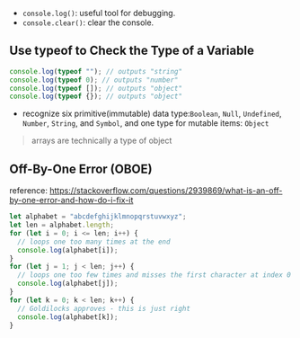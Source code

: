 * `console.log()`: useful tool for debugging.
* `console.clear()`: clear the console.

## Use typeof to Check the Type of a Variable

```js
console.log(typeof ""); // outputs "string"
console.log(typeof 0); // outputs "number"
console.log(typeof []); // outputs "object"
console.log(typeof {}); // outputs "object"
```

* recognize six primitive(immutable) data type:`Boolean`, `Null`, `Undefined`, `Number`, `String`, and `Symbol`, and one type for mutable items: `Object`

> arrays are technically a type of object

## Off-By-One Error (OBOE)

reference: https://stackoverflow.com/questions/2939869/what-is-an-off-by-one-error-and-how-do-i-fix-it

```js
let alphabet = "abcdefghijklmnopqrstuvwxyz";
let len = alphabet.length;
for (let i = 0; i <= len; i++) {
  // loops one too many times at the end
  console.log(alphabet[i]);
}
for (let j = 1; j < len; j++) {
  // loops one too few times and misses the first character at index 0
  console.log(alphabet[j]);
}
for (let k = 0; k < len; k++) {
  // Goldilocks approves - this is just right
  console.log(alphabet[k]);
}
```

